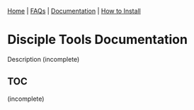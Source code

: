 [Home](readme.md) | [FAQs](faq.md) | [Documentation](documentation.md) | [How to Install](how-to-install.md)
# Disciple Tools Documentation
Description (incomplete)
## TOC
(incomplete)
